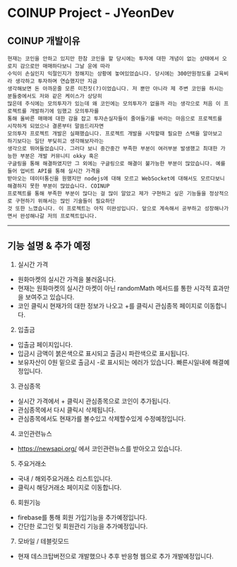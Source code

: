 # COINUP Project - JYeonDev

## COINUP 개발이유

```
현재는 코인을 안하고 있지만 한참 코인을 할 당시에는 투자에 대한 개념이 없는 상태에서 오로지 감으로만 매매하다보니 그날 운에 따라
수익이 손실인지 익절인지가 정해지는 상황에 놓여있었습니다. 당시에는 300만원정도를 교육비라 생각하고 투자하며 연습했지만 지금
생각해보면 돈 아까운줄 모른 미친짓(?)이었습니다. 저 뿐만 아니라 제 주변 코인을 하시는 분들중에서도 저와 같은 케이스가 상당히
많은데 주식에는 모의투자가 있는데 왜 코인에는 모의투자가 없을까 라는 생각으로 처음 이 프로젝트를 개발하기에 임했고 모의투자를
통해 올바른 매매에 대한 감을 잡고 투자손실자들이 줄어들기를 바라는 마음으로 프로젝트를 시작하게 되었으나 결론부터 말씀드리자면
모의투자 프로젝트 개발은 실패했습니다. 프로젝트 개발을 시작할때 필요한 스택을 알아보고 하기보다는 일단 부딪히고 생각해보자라는
생각으로 뛰어들었습니다. 그러다 보니 중간중간 부족한 부분이 여러부분 발생했고 최대한 가능한 부분은 개발 커뮤니티 okky 혹은
구글링을 통해 해결하였지만 그 외에는 구글링으로 해결이 불가능한 부분이 많았습니다. 예를 들어 업비트 API를 통해 실시간 가격을
받아오는 데이터통신을 원했지만 nodejs에 대해 모르고 WebSocket에 대해서도 모르다보니 해결하지 못한 부분이 많았습니다. COINUP
프로젝트를 통해 부족한 부분이 많다는 걸 많이 알았고 제가 구현하고 싶은 기능들을 정상적으로 구현하기 위해서는 많인 기술들이 필요하단
것 또한 느꼈습니다. 이 프로젝트는 아직 미완성입니다. 앞으로 계속해서 공부하고 성장해나가면서 완성해나갈 저의 프로젝트입니다.
```

---

## 기능 설명 & 추가 예정

1. 실시간 가격

- 원화마켓의 실시간 가격을 불러옵니다.
- 현재는 원화마켓의 실시간 마켓이 아닌 randomMath 메서드를 통한 시각적 효과만을 보여주고 있습니다.
- 코인 클릭시 현재가의 대한 정보가 나오고 +를 클릭시 관심종목 페이지로 이동합니다.

2. 입출금

- 입출금 페이지입니다.
- 입금시 금액이 붉은색으로 표시되고 출금시 파란색으로 표시됩니다.
- 보유자산이 0원 밑으로 출금시 -로 표시되는 에러가 있습니다. 빠른시일내에 해결예정입니다.

3. 관심종목

- 실시간 가격에서 + 클릭시 관심종목으로 코인이 추가됩니다.
- 관심종목에서 다시 클릭시 삭제됩니다.
- 관심종목에서도 현재가를 볼수있고 삭제할수있게 수정예정입니다.

4. 코인관련뉴스

- https://newsapi.org/ 에서 코인관련뉴스를 받아오고 있습니다.

5. 주요거래소

- 국내 / 해외주요거래소 리스트입니다.
- 클릭시 해당거래소 페이지로 이동합니다.

6. 회원기능

- firebase를 통해 회원 가입기능을 추가예정입니다.
- 간단한 로그인 및 회원관리 기능을 추가예정입니다.

7. 모바일 / 테블릿모드

- 현재 데스크탑버전으로 개발했으나 추후 반응형 웹으로 추가 개발예정입니다.

